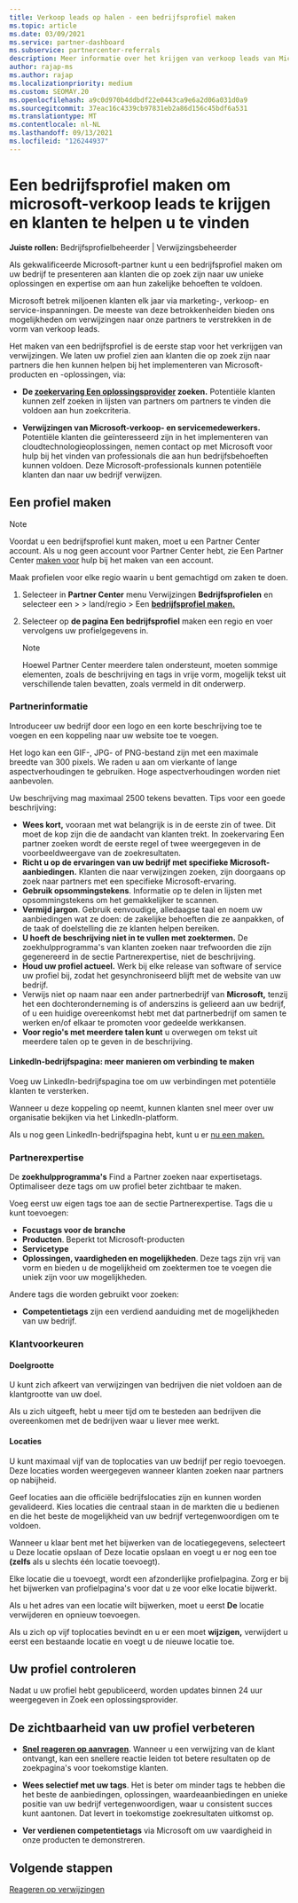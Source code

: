 ```yaml
---
title: Verkoop leads op halen - een bedrijfsprofiel maken
ms.topic: article
ms.date: 03/09/2021
ms.service: partner-dashboard
ms.subservice: partnercenter-referrals
description: Meer informatie over het krijgen van verkoop leads van Microsoft. Eén sleutel is het maken van een bedrijfsprofiel in Partner Center waarmee klanten u gemakkelijker kunnen vinden.
author: rajap-ms
ms.author: rajap
ms.localizationpriority: medium
ms.custom: SEOMAY.20
ms.openlocfilehash: a9c0d970b4ddbdf22e0443ca9e6a2d06a031d0a9
ms.sourcegitcommit: 37eac16c4339cb97831eb2a86d156c45bdf6a531
ms.translationtype: MT
ms.contentlocale: nl-NL
ms.lasthandoff: 09/13/2021
ms.locfileid: "126244937"
---
```

# <a name="create-a-business-profile-to-get-microsoft-sales-leads-and-help-customers-find-you"></a>Een bedrijfsprofiel maken om microsoft-verkoop leads te krijgen en klanten te helpen u te vinden

**Juiste rollen:** Bedrijfsprofielbeheerder | Verwijzingsbeheerder

Als gekwalificeerde Microsoft-partner kunt u een bedrijfsprofiel maken om uw bedrijf te presenteren aan klanten die op zoek zijn naar uw unieke oplossingen en expertise om aan hun zakelijke behoeften te voldoen.

Microsoft betrek miljoenen klanten elk jaar via marketing-, verkoop- en service-inspanningen. De meeste van deze betrokkenheiden bieden ons mogelijkheden om verwijzingen naar onze partners te verstrekken in de vorm van verkoop leads. 

Het maken van een bedrijfsprofiel is de eerste stap voor het verkrijgen van verwijzingen. We laten uw profiel zien aan klanten die op zoek zijn naar partners die hen kunnen helpen bij het implementeren van Microsoft-producten en -oplossingen, via:

- **De [zoekervaring Een oplossingsprovider](https://www.microsoft.com/solution-providers/home) zoeken.** Potentiële klanten kunnen zelf zoeken in lijsten van partners om partners te vinden die voldoen aan hun zoekcriteria.

- **Verwijzingen van Microsoft-verkoop- en servicemedewerkers.** Potentiële klanten die geïnteresseerd zijn in het implementeren van cloudtechnologieoplossingen, nemen contact op met Microsoft voor hulp bij het vinden van professionals die aan hun bedrijfsbehoeften kunnen voldoen. Deze Microsoft-professionals kunnen potentiële klanten dan naar uw bedrijf verwijzen.

## <a name="create-a-profile"></a>Een profiel maken

> [!NOTE]  
> Voordat u een bedrijfsprofiel kunt maken, moet u een Partner Center account. Als u nog geen account voor Partner Center hebt, zie Een Partner Center [maken voor](mpn-create-a-partner-center-account.md) hulp bij het maken van een account.

Maak profielen voor elke regio waarin u bent gemachtigd om zaken te doen.

1. Selecteer in **Partner Center** menu Verwijzingen **Bedrijfsprofielen** en selecteer een &gt;  &gt; land/regio > Een **[bedrijfsprofiel maken.](https://partner.microsoft.com/referrals/businessprofiles/)**

2. Selecteer op **de pagina Een bedrijfsprofiel** maken een regio en voer vervolgens uw profielgegevens in.
   > [!NOTE]  
   >  Hoewel Partner Center meerdere talen ondersteunt, moeten sommige elementen, zoals de beschrijving en tags in vrije vorm, mogelijk tekst uit verschillende talen bevatten, zoals vermeld in dit onderwerp.

### <a name="partner-information"></a>Partnerinformatie

Introduceer uw bedrijf door een logo en een korte beschrijving toe te voegen en een koppeling naar uw website toe te voegen. 

Het logo kan een GIF-, JPG- of PNG-bestand zijn met een maximale breedte van 300 pixels. We raden u aan om vierkante of lange aspectverhoudingen te gebruiken. Hoge aspectverhoudingen worden niet aanbevolen.

Uw beschrijving mag maximaal 2500 tekens bevatten. Tips voor een goede beschrijving: 

-  **Wees kort,** vooraan met wat belangrijk is in de eerste zin of twee. Dit moet de kop zijn die de aandacht van klanten trekt. In zoekervaring Een partner zoeken wordt de eerste regel of twee weergegeven in de voorbeeldweergave van de zoekresultaten.
-  **Richt u op de ervaringen van uw bedrijf met specifieke Microsoft-aanbiedingen.** Klanten die naar verwijzingen zoeken, zijn doorgaans op zoek naar partners met een specifieke Microsoft-ervaring.
-  **Gebruik opsommingstekens**. Informatie op te delen in lijsten met opsommingstekens om het gemakkelijker te scannen.
-  **Vermijd jargon**. Gebruik eenvoudige, alledaagse taal en noem uw aanbiedingen wat ze doen: de zakelijke behoeften die ze aanpakken, of de taak of doelstelling die ze klanten helpen bereiken.
-  **U hoeft de beschrijving niet in te vullen met zoektermen.** De zoekhulpprogramma's van klanten zoeken naar trefwoorden die zijn gegenereerd in de sectie Partnerexpertise, niet de beschrijving.
-  **Houd uw profiel actueel.** Werk bij elke release van software of service uw profiel bij, zodat het gesynchroniseerd blijft met de website van uw bedrijf.
-  Verwijs niet op naam naar een ander partnerbedrijf van **Microsoft,** tenzij het een dochteronderneming is of anderszins is gelieerd aan uw bedrijf, of u een huidige overeenkomst hebt met dat partnerbedrijf om samen te werken en/of elkaar te promoten voor gedeelde werkkansen.
-  **Voor regio's met meerdere talen kunt** u overwegen om tekst uit meerdere talen op te geven in de beschrijving.

#### <a name="linkedin-company-page-more-ways-to-connect"></a>LinkedIn-bedrijfspagina: meer manieren om verbinding te maken

Voeg uw LinkedIn-bedrijfspagina toe om uw verbindingen met potentiële klanten te versterken. 

Wanneer u deze koppeling op neemt, kunnen klanten snel meer over uw organisatie bekijken via het LinkedIn-platform.

Als u nog geen LinkedIn-bedrijfspagina hebt, kunt u er [nu een maken.](https://www.linkedin.com/company/setup/new/)

### <a name="partner-expertise"></a>Partnerexpertise

De **zoekhulpprogramma's** Find a Partner zoeken naar expertisetags. Optimaliseer deze tags om uw profiel beter zichtbaar te maken.

Voeg eerst uw eigen tags toe aan de sectie Partnerexpertise. Tags die u kunt toevoegen: 

-  **Focustags voor de branche**
-  **Producten**. Beperkt tot Microsoft-producten
-  **Servicetype**
-  **Oplossingen, vaardigheden en mogelijkheden**. Deze tags zijn vrij van vorm en bieden u de mogelijkheid om zoektermen toe te voegen die uniek zijn voor uw mogelijkheden.

Andere tags die worden gebruikt voor zoeken:

- **Competentietags** zijn een verdiend aanduiding met de mogelijkheden van uw bedrijf.

### <a name="customer-preferences"></a>Klantvoorkeuren

#### <a name="target-size"></a>Doelgrootte

U kunt zich afkeert van verwijzingen van bedrijven die niet voldoen aan de klantgrootte van uw doel.

Als u zich uitgeeft, hebt u meer tijd om te besteden aan bedrijven die overeenkomen met de bedrijven waar u liever mee werkt.

#### <a name="locations"></a>Locaties

U kunt maximaal vijf van de toplocaties van uw bedrijf per regio toevoegen. Deze locaties worden weergegeven wanneer klanten zoeken naar partners op nabijheid.

Geef locaties aan die officiële bedrijfslocaties zijn en kunnen worden gevalideerd. Kies locaties die centraal staan in de markten die u bedienen en die het beste de mogelijkheid van uw bedrijf vertegenwoordigen om te voldoen.

Wanneer u klaar bent met het  bijwerken van de locatiegegevens, selecteert u Deze locatie opslaan of Deze locatie opslaan en voegt u er nog een toe **(zelfs** als u slechts één locatie toevoegt).

Elke locatie die u toevoegt, wordt een afzonderlijke profielpagina. Zorg er bij het bijwerken van profielpagina's voor dat u ze voor elke locatie bijwerkt.

Als u het adres van een locatie wilt bijwerken, moet u eerst **De** locatie verwijderen en opnieuw toevoegen.

Als u zich op vijf toplocaties bevindt en u er een moet **wijzigen,** verwijdert u eerst een bestaande locatie en voegt u de nieuwe locatie toe.

## <a name="review-your-profile"></a>Uw profiel controleren

Nadat u uw profiel hebt [](https://appsource.microsoft.com/marketplace/partner-dir) gepubliceerd, worden updates binnen 24 uur weergegeven in Zoek een oplossingsprovider.

## <a name="improve-the-visibility-of-your-profile"></a>De zichtbaarheid van uw profiel verbeteren

- **[Snel reageren op aanvragen](manage-leads.md)**. Wanneer u een verwijzing van de klant ontvangt, kan een snellere reactie leiden tot betere resultaten op de zoekpagina's voor toekomstige klanten.

- **Wees selectief met uw tags**.  Het is beter om minder tags te hebben die het beste de aanbiedingen, oplossingen, waardeaanbiedingen en unieke positie van uw bedrijf vertegenwoordigen, waar u consistent succes kunt aantonen.  Dat levert in toekomstige zoekresultaten uitkomst op.
- **Ver verdienen competentietags** via Microsoft om uw vaardigheid in onze producten te demonstreren.

## <a name="next-steps"></a>Volgende stappen

[Reageren op verwijzingen](manage-leads.md)

